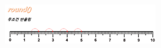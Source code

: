 <img src = "assets/built/postsImages/TheCornerstoneOfJava/2021-06-17-9cornerstoneJava7/img.png" width="80%" align="left"><br/>
